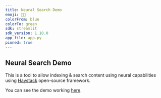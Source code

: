 ```yaml
---
title: Neural Search Demo
emoji: 🧠🔎
colorFrom: blue
colorTo: green
sdk: streamlit
sdk_version: 1.10.0
app_file: app.py
pinned: true
---
```


## Neural Search Demo

This is a tool to allow indexing & search content using neural capabilities using [Haystack](https://haystack.deepset.ai/overview/intro) open-source framework.

You can see the demo working [here](https://huggingface.co/spaces/ugaray96/neural-search).
